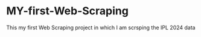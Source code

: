 # MY-first-Web-Scraping
This my first Web Scraping project  in which I am scrsping the IPL 2024 data 
